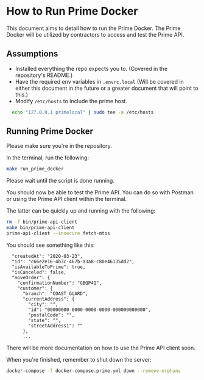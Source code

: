 # How to Run Prime Docker

This document aims to detail how to run the Prime Docker. The Prime Docker will be utilized by contractors to access and test the Prime API.

## Assumptions

- Installed everything the repo expects you to. (Covered in the repository's README.)
- Have the required env variables in `.envrc.local` (Will be covered in either this document in the future or a greater document that will point to this.)
- Modify `/etc/hosts` to include the prime host.

```sh
  echo "127.0.0.1 primelocal" | sudo tee -a /etc/hosts
```

## Running Prime Docker

Please make sure you're in the repository.

In the terminal, run the following:

```sh
make run_prime_docker
```

Please wait until the script is done running.

You should now be able to test the Prime API. You can do so with Postman or using the Prime API client within the terminal.

The latter can be quickly up and running with the following:

```sh
rm -f bin/prime-api-client
make bin/prime-api-client
prime-api-client --insecure fetch-mtos
```

You should see something like this:

```{
  "createdAt": "2020-03-23",
  "id": "c66e2e16-4b3c-467b-a3a8-c80e46135dd2",
  "isAvailableToPrime": true,
  "isCanceled": false,
  "moveOrder": {
    "confirmationNumber": "GBQP4Q",
    "customer": {
      "branch": "COAST_GUARD",
      "currentAddress": {
        "city": "",
        "id": "00000000-0000-0000-0000-000000000000",
        "postalCode": "",
        "state": "",
        "streetAddress1": ""
      },
      ...
```

There will be more documentation on how to use the Prime API client soon.

When you're finished, remember to shut down the server:

```sh
docker-compose -f docker-compose.prime.yml down --remove-orphans
```
